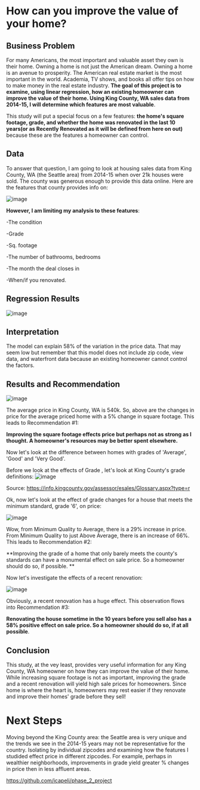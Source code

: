 # How can you improve the value of your home?

## Business Problem

For many Americans, the most important and valuable asset they own is their home. Owning a home is not just the American dream. Owning a home is an avenue to prosperity. The American real estate market is the most important in the world. Academia, TV shows, and books all offer tips on how to make money in the real estate industry. **The goal of this project is to examine, using linear regression, how an existing homeowner can improve the value of their home. Using King County, WA sales data from 2014-15, I will determine which features are most valuable**.

This study will put a special focus on a few features: **the home's square footage, grade, and whether the home was renovated in the last 10 years(or as Recently Renovated as it will be defined from here on out)** because these are the features a homeowner can control. 




## Data
To answer that question, I am going to look at housing sales data from King County, WA (the Seattle area) from 2014-15 when over 21k houses were sold. The county was generous enough to provide this data online.
Here are the features that county provides info on:

![image](https://user-images.githubusercontent.com/101752113/169716517-e6936fcc-20e9-4b1b-a644-709c846b0c7e.png)

**However, I am limiting my analysis to these features**:


-The condition

-Grade 

-Sq. footage

-The number of bathrooms, bedrooms

-The month the deal closes in

-When/if you renovated.

## Regression Results
![image](https://user-images.githubusercontent.com/101752113/169852202-10768603-dee1-4788-b4da-ddc2e82ba8df.png)

##  Interpretation

The model can explain 58% of the variation in the price data. That may seem low but remember that this model does not include zip code, view data, and waterfront data because an existing homeowner cannot control the factors. 




## Results and Recommendation

![image](https://user-images.githubusercontent.com/101752113/169853345-161ec9a8-8456-4882-ac54-e9b78797bf17.png)

The average price in King County, WA is 540k. So, above are the changes in price for the average priced home with a 5% change in square footage. This leads to Recommendation #1:

**Improving the square footage effects price but perhaps not as strong as I thought. A homeowner's resources may be better spent elsewhere.**

Now let's look at the difference between homes with grades of 'Average', 'Good' and 'Very Good'. 

Before we look at the effects of Grade , let's look at King County's grade definitions:
![image](https://user-images.githubusercontent.com/101752113/170115494-40b64cd0-f0c2-411b-b4e1-a0594bb1529f.png)

Source: https://info.kingcounty.gov/assessor/esales/Glossary.aspx?type=r

Ok, now let's look at the effect of grade changes for a house that meets the minimum standard, grade '6', on price:

![image](https://user-images.githubusercontent.com/101752113/170117453-806b3559-5207-41d8-930f-ded297fca3af.png)


Wow, from Minimum Quality to Average, there is a 29% increase in price. From Minimum Quality to just Above Average, there is an increase of 66%. This leads to Recommendation #2:


**Improving the grade of a home that only barely meets the county's standards can have a monumental effect on sale price. So a homeowner should do so, if possible. **

Now let's investigate the effects of a recent renovation:

![image](https://user-images.githubusercontent.com/101752113/169852575-616ffdd1-fae5-4d5e-8454-6b87d1ce7ee0.png)

Obviously, a recent renovation has a huge effect. This observation flows into Recommendation #3:

**Renovating the house sometime in the 10 years before you sell also has a 58%  positive effect on sale price. So a homeowner should do so, if at all possible**.

## Conclusion
This study, at the vey least, provides very useful information for any King County, WA homeowner on how they can improve the value of their home. While increasing square footage is not as important, improving the grade and a recent renovation will yield high sale prices for homeowners. Since home is where the heart is, homeowners may rest easier if they renovate and improve their homes' grade before they sell!


# Next Steps

Moving beyond the King County area: the Seattle area is very unique and the trends we see in the 2014-15 years may  not be representative for the country.
Isolating by individual zipcodes and examining how the features I studided  effect price in different zipcodes. For example, perhaps in wealthier neighborhoods, improvements in grade yield greater % changes in price then in less affluent areas.


https://github.com/icapeli/phase_2_project

